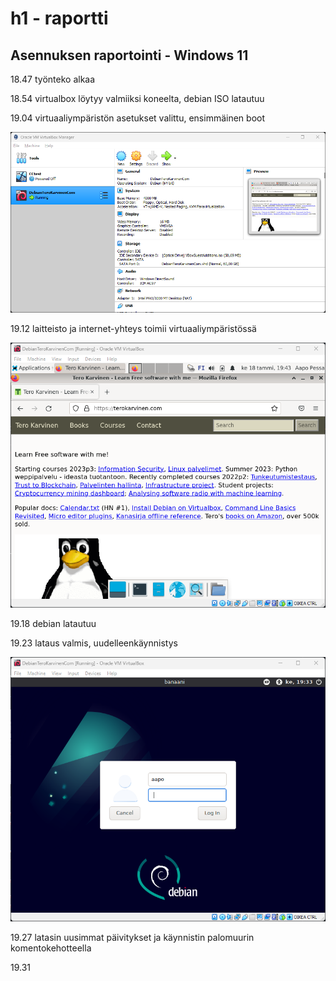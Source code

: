 # h1 - raportti
## Asennuksen raportointi - Windows 11 

18.47 työnteko alkaa

18.54 virtualbox löytyy valmiiksi koneelta, debian ISO latautuu

19.04 virtuaaliympäristön asetukset valittu, ensimmäinen boot

![Add file: Upload](virtualbox.png)

19.12 laitteisto ja internet-yhteys toimii virtuaaliympäristössä

![Add file: Upload](nettikuva.png)

19.18 debian latautuu

19.23 lataus valmis, uudelleenkäynnistys

![Add file: Upload](login.png)

19.27 latasin uusimmat päivitykset ja käynnistin palomuurin komentokehotteella

19.31

